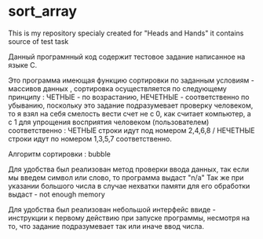 # sort_array
This is my repository specialy created for "Heads and Hands" it contains source of test task

Данный програмнный код содержит тестовое задание написанное на языке C.

Это программа имеющая функцию сортировки по заданным условиям - массивов данных , сортировка осуществляется по следующему принципу : ЧЕТНЫЕ - по возрастанию, НЕЧЕТНЫЕ - соответственно по убыванию, поскольку это задание подразумевает проверку человеком, то я взял на себя смелость вести счет не с 0, как считает компьютер, а с 1 для упрощения восприятия человеком (пользователем) соответственно : ЧЕТНЫЕ строки идут под номером 2,4,6,8 / НЕЧЕТНЫЕ строки идут по номером 1,3,5,7 соответственно.

Алгоритм сортировки : bubble 

Для удобства был реализован метод проверки ввода данных, так если мы введем символ или слово, то программа выдаст "n/a"
Так же при указании большого числа в случае нехватки памяти для его обработки выдаст - not enough memory

Для удобства был реализован небольшой интерфейс ввиде - инструкции к первому действию при запуске программы, несмотря на то, что задание подразумевает так или иначе ввод числа.
